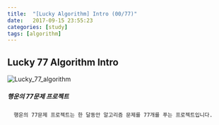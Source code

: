 ```yaml
---
title:  "[Lucky Algorithm] Intro (00/77)"
date:   2017-09-15 23:55:23
categories: [study]
tags: [algorithm]
---
```

## Lucky 77 Algorithm Intro

![Lucky_77_algorithm](http://cfile27.uf.tistory.com/image/99C4943359BA077120D685)

##### 행운의 77문제 프로젝트
```
  행운의 77문제 프로젝트는 한 달동안 알고리즘 문제를 77개를 푸는 프로젝트입니다.
```
